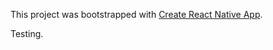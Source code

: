 This project was bootstrapped with [Create React Native App](https://github.com/react-community/create-react-native-app).

Testing.
